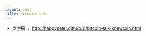 ```yaml
---
layout: post
title: bitcoin-talk
---
```

- 文字稿 ： <http://happypeter.github.io/bitcoin-talk-knewcoin.html>

